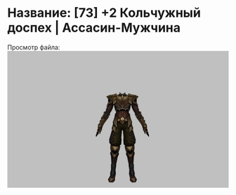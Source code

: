 # Название: [73] +2 Кольчужный доспех | Ассасин-Мужчина

Просмотр файла:
![p060005.png](p060005.png)